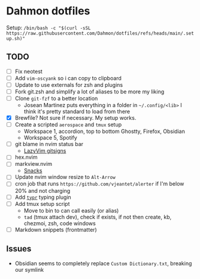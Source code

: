 # Dahmon dotfiles

Setup: `/bin/bash -c "$(curl -sSL https://raw.githubusercontent.com/Dahmon/dotfiles/refs/heads/main/.setup.sh)"`

## TODO

- [ ] Fix neotest
- [ ] Add `vim-oscyank` so i can copy to clipboard
- [ ] Update to use externals for zsh and plugins
- [ ] Fork git.zsh and simplify a lot of aliases to be more my liking
- [ ] Clone `git-fzf` to a better location
  - Josean Martinez puts everything in a folder in `~/.config/<lib>`
    I think it's pretty standard to load from there
- [x] Brewfile? Not sure if necessary. My setup works.
- [ ] Create a scripted `aerospace` and `tmux` setup
  - Workspace 1, accordion, top to bottom Ghostty, Firefox, Obsidian
  - Workspace 5, Spotify
- [ ] git blame in nvim status bar
  - [LazyVim gitsigns](https://www.lazyvim.org/plugins/editor#gitsignsnvim-1)
- [ ] hex.nvim
- [ ] markview.nvim
  - [Snacks](https://github.com/folke/snacks.nvim/blob/main/docs/git.md#snacksgitblame_line)
- [ ] Update nvim window resize to `Alt-Arrow`
- [ ] cron job that runs `https://github.com/vjeantet/alerter` if I'm below 20% and not charging
- [ ] Add [`typr`](https://github.com/nvzone/typr) typing plugin
- [ ] Add tmux setup script
  - Move to bin to can call easily (or alias)
  - `tad` (tmux attach dev), check if exists, if not then create, kb, chezmoi, zsh, code windows
- [ ] Markdown snippets (frontmatter)

## Issues

- Obsidian seems to completely replace `Custom Dictionary.txt`, breaking our symlink
